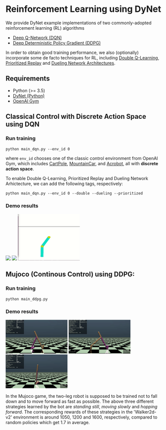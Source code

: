 # Reinforcement Learning using DyNet
We provide DyNet example implementations of two commonly-adopted reinforcement learning (RL) algorithms 
* [Deep Q-Network (DQN)](https://arxiv.org/abs/1312.5602)
* [Deep Deterministic Policy Gradient (DDPG)](https://arxiv.org/abs/1509.02971)

In order to obtain good training performance, we also (optionally) incorporate some de facto techniques for RL, including [Double Q-Learning](https://arxiv.org/abs/1509.06461), [Prioritized Replay](https://arxiv.org/abs/1511.05952) and [Dueling Network Architectures](https://arxiv.org/abs/1511.06581).

## Requirements
* Python (>= 3.5)
* [DyNet (Python)](http://dynet.readthedocs.io/en/latest/python.html#manual-installation)
* [OpenAI Gym](https://github.com/openai/gym)

##  Classical Control with Discrete Action Space using DQN
### Run training
```
python main_dqn.py --env_id 0
```
where `env_id` chooses one of the classic control environment from OpenAI Gym, which includes [CartPole](https://gym.openai.com/envs/CartPole-v1/), [MountainCar](https://gym.openai.com/envs/MountainCar-v0/), and [Acrobot](https://gym.openai.com/envs/Acrobot-v1/), all with **discrete action space**.

To enable Double Q-Learning, Prioritized Replay and Dueling Network Arhictecture, we can add the following tags, respectively:
```
python main_dqn.py --env_id 0 --double --dueling --prioritized
```
### Demo results
<img src="./results/Cartpole.gif" width="200"> <img src="./results/MountainCar.gif" width="200"> <img src="./results/Acrobot.gif" width="200" height="150">

## Mujoco (Continous Control) using DDPG:
### Run training
```
python main_ddpg.py
```
### Demo results
<img src="./results/stand_still.gif" width="200"> <img src="./results/move.gif" width="200"> <img src="./results/hopforward.gif" width="200">

In the Mujoco game, the two-leg robot is supposed to be trained not to fall down and to move forward as fast as possible. The above three different strategies learned by the bot are *standing still*, *moving slowly* and *hopping forward*. The corresponding rewards of these strategies in the 'Walker2d-v2' environment is around 1050, 1200 and 1600, respectively, compared to random policies which get 1.7 in average.
